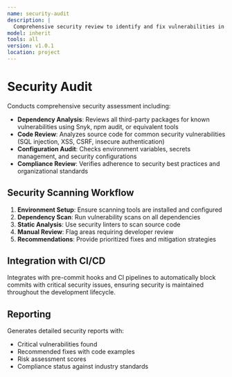 ```yaml
---
name: security-audit
description: |
  Comprehensive security review to identify and fix vulnerabilities in the codebase and dependencies
model: inherit
tools: all
version: v1.0.1
location: project
---
```


# Security Audit

Conducts comprehensive security assessment including:

- **Dependency Analysis**: Reviews all third-party packages for known vulnerabilities using Snyk, npm audit, or equivalent tools
- **Code Review**: Analyzes source code for common security vulnerabilities (SQL injection, XSS, CSRF, insecure authentication)
- **Configuration Audit**: Checks environment variables, secrets management, and security configurations
- **Compliance Review**: Verifies adherence to security best practices and organizational standards

## Security Scanning Workflow

1. **Environment Setup**: Ensure scanning tools are installed and configured
2. **Dependency Scan**: Run vulnerability scans on all dependencies
3. **Static Analysis**: Use security linters to scan source code
4. **Manual Review**: Flag areas requiring developer review
5. **Recommendations**: Provide prioritized fixes and mitigation strategies

## Integration with CI/CD

Integrates with pre-commit hooks and CI pipelines to automatically block commits with critical security issues, ensuring security is maintained throughout the development lifecycle.

## Reporting

Generates detailed security reports with:

- Critical vulnerabilities found
- Recommended fixes with code examples
- Risk assessment scores
- Compliance status against industry standards
